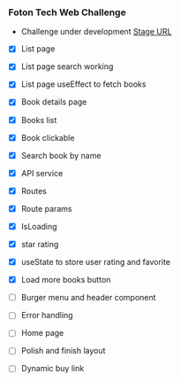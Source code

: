 ### Foton Tech Web Challenge

- Challenge under development
  [Stage URL](https://6027f014f649915be93a11c6--foton-challenge-rocks.netlify.app "App current state")

- [x] List page
- [x] List page search working
- [x] List page useEffect to fetch books
- [x] Book details page
- [x] Books list
- [x] Book clickable
- [x] Search book by name
- [x] API service
- [x] Routes
- [x] Route params
- [x] IsLoading
- [x] star rating
- [x] useState to store user rating and favorite
- [x] Load more books button
- [ ] Burger menu and header component
- [ ] Error handling

- [ ] Home page
- [ ] Polish and finish layout
- [ ] Dynamic buy link
